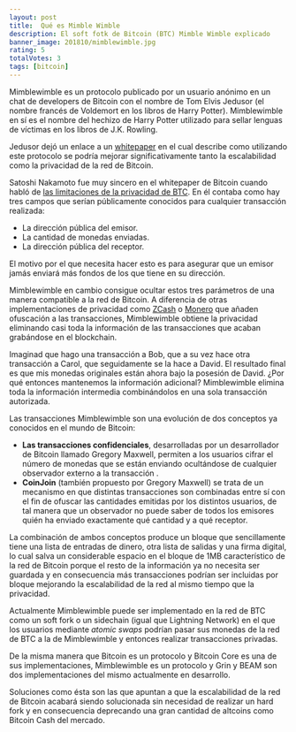 ```yaml
---
layout: post
title:  Qué es Mimble Wimble
description: El soft fotk de Bitcoin (BTC) Mimble Wimble explicado
banner_image: 201810/mimblewimble.jpg
rating: 5
totalVotes: 3
tags: [bitcoin]
---
```


Mimblewimble es un protocolo publicado por un usuario anónimo en un chat de developers de Bitcoin con el nombre de Tom Elvis Jedusor (el nombre francés de Voldemort en los libros de Harry Potter). Mimblewimble en sí es el nombre del hechizo de Harry Potter utilizado para sellar lenguas de víctimas en los libros de J.K. Rowling.

<!--more-->

Jedusor dejó un enlace a un <a rel="nofollow" href="https://download.wpsoftware.net/bitcoin/wizardry/mimblewimble.txt">whitepaper</a> en el cual describe como utilizando este protocolo se podría mejorar significativamente tanto la escalabilidad como la privacidad de la red de Bitcoin.

Satoshi Nakamoto fue muy sincero en el whitepaper de Bitcoin cuando habló de [las limitaciones de la privacidad de BTC](/es-bitcoin-anonimo/). En él contaba como hay tres campos que serían públicamente conocidos para cualquier transacción realizada:

- La dirección pública del emisor.
- La cantidad de monedas enviadas.
- La dirección pública del receptor.

El motivo por el que necesita hacer esto es para asegurar que un emisor jamás enviará más fondos de los que tiene en su dirección.

Mimblewimble en cambio consigue ocultar estos tres parámetros de una manera compatible a la red de Bitcoin. A diferencia de otras implementaciones de privacidad como [ZCash](/que-es-zcash/) o [Monero](/que-es-monero/) que añaden ofuscación a las transacciones, Mimblewimble obtiene la privacidad eliminando casi toda la información de las transacciones que acaban grabándose en el blockchain.

Imaginad que hago una transacción a Bob, que a su vez hace otra transacción a Carol, que seguidamente se la hace a David. El resultado final es que mis monedas originales están ahora bajo la posesión de David. ¿Por qué entonces mantenemos la información adicional? Mimblewimble elimina toda la información intermedia combinándolos en una sola transacción autorizada.

Las transacciones Mimblewimble son una evolución de dos conceptos ya conocidos en el mundo de Bitcoin:

- **Las transacciones confidenciales**, desarrolladas por un desarrollador de Bitcoin llamado Gregory Maxwell, permiten a los usuarios cifrar el número de monedas que se están enviando ocultándose de cualquier observador externo a la transacción .
- **CoinJoin** (también propuesto por Gregory Maxwell) se trata de un mecanismo en que distintas transacciones son combinadas entre sí con el fin de ofuscar las cantidades emitidas por los distintos usuarios, de tal manera que un observador no puede saber de todos los emisores quién ha enviado exactamente qué cantidad y a qué receptor.

La combinación de ambos conceptos produce un bloque que sencillamente tiene una lista de entradas de dinero, otra lista de salidas y una firma digital, lo cual salva un considerable espacio en el bloque de 1MB característico de la red de Bitcoin porque el resto de la información ya no necesita ser guardada y en consecuencia más transacciones podrían ser incluidas por bloque mejorando la escalabilidad de la red al mismo tiempo que la privacidad.

Actualmente Mimblewimble puede ser implementado en la red de BTC como un soft fork o un sidechain (igual que Lightning Network) en el que los usuarios mediante *atomic swaps* podrían pasar sus monedas de la red de BTC a la de Mimblewimble y entonces realizar transacciones privadas. 

De la misma manera que Bitcoin es un protocolo y Bitcoin Core es una de sus implementaciones, Mimblewimble es un protocolo y Grin y BEAM son dos implementaciones del mismo actualmente en desarrollo. 

Soluciones como ésta son las que apuntan a que la escalabilidad de la red de Bitcoin acabará siendo solucionada sin necesidad de realizar un hard fork y en consecuencia deprecando una gran cantidad de altcoins como Bitcoin Cash del mercado.